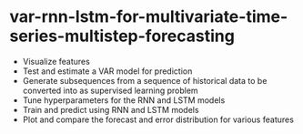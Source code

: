 # var-rnn-lstm-for-multivariate-time-series-multistep-forecasting
- Visualize features
- Test and estimate a VAR model for prediction
- Generate subsequences from a sequence of historical data to be converted into as supervised learning problem
- Tune hyperparameters for the RNN and LSTM models
- Train and predict using RNN and LSTM models
- Plot and compare the forecast and error distribution for various features
